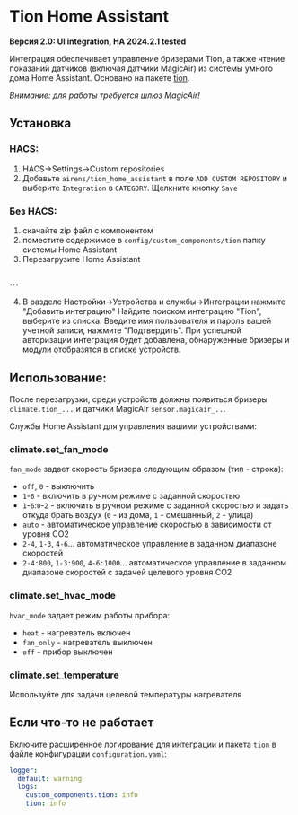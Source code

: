 # Tion Home Assistant
**Версия 2.0: UI integration, HA 2024.2.1 tested**

Интеграция обеспечивает управление бризерами Tion, а также чтение показаний датчиков (включая датчики MagicAir) из системы умного дома Home Assistant. Основано на пакете [tion](https://github.com/airens/tion).

*Внимание: для работы требуется шлюз MagicAir!*
## Установка
### HACS:
1. HACS->Settings->Custom repositories 
2. Добавьте `airens/tion_home_assistant` в поле `ADD CUSTOM REPOSITORY` и выберите `Integration` в `CATEGORY`. Щелкните кнопку `Save`
### Без HACS:
1. скачайте zip файл с компонентом
2. поместите содержимое в `config/custom_components/tion` папку системы Home Assistant
3. Перезагрузите Home Assistant
### ...

4. В разделе Настройки->Устройства и службы->Интеграции нажмите "Добавить интеграцию"
   Найдите поиском интеграцию "Tion", выберите из списка. Введите имя пользователя и пароль вашей учетной записи, нажмите "Подтвердить". 
   При успешной авторизации интеграция будет добавлена, обнаруженные бризеры и модули отобразятся в списке устройств.

## Использование:
После перезагрузки, среди устройств должны появиться бризеры `climate.tion_...` и датчики MagicAir `sensor.magicair_..`.

Службы Home Assistant для управления вашими устройствами:
### climate.set_fan_mode
`fan_mode` задает скорость бризера следующим образом (тип - строка):
- `off`, `0` - выключить
- `1`-`6` - включить в ручном режиме с заданной скоростью
- `1`-`6`:`0`-`2` - включить в ручном режиме с заданной скоростью и задать откуда брать воздух (`0` - из дома, `1` - смешанный, `2` - улица)
- `auto` - автоматическое управление скоростью в зависимости от уровня CO2
- `2-4`, `1-3`, `4-6`... автоматическое управление в заданном диапазоне скоростей
- `2-4:800`, `1-3:900`, `4-6:1000`... автоматическое управление в заданном диапазоне скоростей с задачей целевого уровня CO2
### climate.set_hvac_mode
`hvac_mode` задает режим работы прибора:
- `heat` - нагреватель включен
- `fan_only` - нагреватель выключен
- `off` - прибор выключен
### climate.set_temperature
Используйте для задачи целевой температуры нагревателя
## Если что-то не работает
Включите расширенное логирование для интеграции и пакета `tion` в файле конфигурации `configuration.yaml`:
```yaml
logger:
  default: warning
  logs:
    custom_components.tion: info
    tion: info
```
